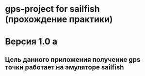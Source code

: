 # gps-project for sailfish (прохождение практики)
# Версия 1.0 a 
## Цель данного приложения получение gps точки работает на эмуляторе sailfish

